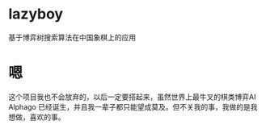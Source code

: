 # lazyboy

基于博弈树搜索算法在中国象棋上的应用

# 嗯
这个项目我也不会放弃的，以后一定要搭起来，虽然世界上最牛叉的棋类博弈AI Alphago 已经诞生，并且我一辈子都只能望成莫及。但不关我的事，我做的是我想做，喜欢的事。
